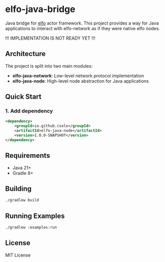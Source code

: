 # elfo-java-bridge

Java bridge for [elfo](https://github.com/elfo-rs/elfo) actor framework. 
This project provides a way for Java applications to interact with elfo-network as if they were native elfo nodes.

!!! IMPLEMENTATION IS NOT READY YET !!!

## Architecture

The project is split into two main modules:

- **elfo-java-network**: Low-level network protocol implementation
- **elfo-java-node**: High-level node abstraction for Java applications

## Quick Start

### 1. Add dependency

```xml
<dependency>
    <groupId>io.github.csolo</groupId>
    <artifactId>elfo-java-node</artifactId>
    <version>1.0.0-SNAPSHOT</version>
</dependency>
```

## Requirements

- Java 21+
- Gradle 8+

## Building

```bash
./gradlew build
```

## Running Examples

```bash
./gradlew :examples:run
```

## License

MIT License
